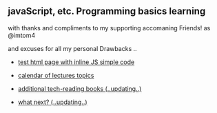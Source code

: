 ## javaScript, etc. Programming basics learning 

with thanks and compliments to my supporting accomaning Friends!  as @imtom4

and excuses for all my personal Drawbacks ..

- [test html page with inline JS simple code](inn.html) 

- [calendar of lectures topics](schedule-2018.md)

- [additional tech-reading books (..updating..)](add-reading.md)

- [what next? (..updating..)](w_n_.md)

